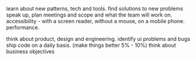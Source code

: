 
learn about new patterns, tech and tools.
find solutions to new problems
speak up, plan meetings and scope and what the team will work on.
accessibility - with a screen reader, without a mouse, on a mobile phone.
performance.


think about product, design and engineering.
identify ui problems and bugs
ship code on a daily basis. (make things better 5% - 10%)
think about business objectives
